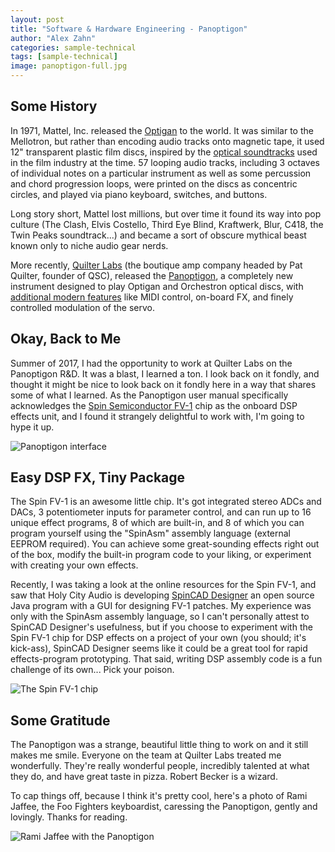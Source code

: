 ```yaml
---
layout: post
title: "Software & Hardware Engineering - Panoptigon"
author: "Alex Zahn"
categories: sample-technical
tags: [sample-technical]
image: panoptigon-full.jpg
---
```


## Some History

In 1971, Mattel, Inc. released the [Optigan](https://en.wikipedia.org/wiki/Optigan) to the world. It was similar to the Mellotron, but rather than encoding audio tracks onto magnetic tape, it used 12" transparent plastic film discs, inspired by the [optical soundtracks](https://en.wikipedia.org/wiki/Optical_sound) used in the film industry at the time. 57 looping audio tracks, including 3 octaves of individual notes on a particular instrument as well as some percussion and chord progression loops, were printed on the discs as concentric circles, and played via piano keyboard, switches, and buttons.

Long story short, Mattel lost millions, but over time it found its way into pop culture (The Clash, Elvis Costello, Third Eye Blind, Kraftwerk, Blur, C418, the Twin Peaks soundtrack...) and became a sort of obscure mythical beast known only to niche audio gear nerds.

More recently, [Quilter Labs](https://www.quilterlabs.com/) (the boutique amp company headed by Pat Quilter, founder of QSC), released the [Panoptigon](https://optigan.com/product/panoptigon/), a completely new instrument designed to play Optigan and Orchestron optical discs, with [additional modern features](https://www.youtube.com/watch?v=sX0yEojVHhE) like MIDI control, on-board FX, and finely controlled modulation of the servo.

## Okay, Back to Me

Summer of 2017, I had the opportunity to work at Quilter Labs on the Panoptigon R&D. It was a blast, I learned a ton. I look back on it fondly, and thought it might be nice to look back on it fondly here in a way that shares some of what I learned. As the Panoptigon user manual specifically acknowledges the [Spin Semiconductor FV-1](http://www.spinsemi.com/products.html) chip as the onboard DSP effects unit, and I found it strangely delightful to work with, I'm going to hype it up. 

![Panoptigon interface](https://alexzahnaudio.com/assets/img/panoptigon-ui.jpg "Birds-eye view of the Panoptigon")

## Easy DSP FX, Tiny Package

The Spin FV-1 is an awesome little chip. It's got integrated stereo ADCs and DACs, 3 potentiometer inputs for parameter control, and can run up to 16 unique effect programs, 8 of which are built-in, and 8 of which you can program yourself using the "SpinAsm" assembly language (external EEPROM required). You can achieve some great-sounding effects right out of the box, modify the built-in program code to your liking, or experiment with creating your own effects. 

Recently, I was taking a look at the online resources for the Spin FV-1, and saw that Holy City Audio is developing [SpinCAD Designer](https://github.com/HolyCityAudio/SpinCAD-Designer) an open source Java program with a GUI for designing FV-1 patches. My experience was only with the SpinAsm assembly language, so I can't personally attest to SpinCAD Designer's usefulness, but if you choose to experiment with the Spin FV-1 chip for DSP effects on a project of your own (you should; it's kick-ass), SpinCAD Designer seems like it could be a great tool for rapid effects-program prototyping. That said, writing DSP assembly code is a fun challenge of its own... Pick your poison.

![The Spin FV-1 chip](https://alexzahnaudio.com/assets/img/panoptigon-fv-1.jpg "Glorious, powerful, little audio effects chip")

## Some Gratitude

The Panoptigon was a strange, beautiful little thing to work on and it still makes me smile. Everyone on the team at Quilter Labs treated me wonderfully. They're really wonderful people, incredibly talented at what they do, and have great taste in pizza. Robert Becker is a wizard.

To cap things off, because I think it's pretty cool, here's a photo of Rami Jaffee, the Foo Fighters keyboardist, caressing the Panoptigon, gently and lovingly. Thanks for reading.

![Rami Jaffee with the Panoptigon](https://alexzahnaudio.com/assets/img/panoptigon-rami.jpg "Un-opti-boxing")
